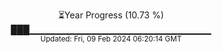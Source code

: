 <p align="center">
⏳Year Progress (10.73 %) <br>
███▁▁▁▁▁▁▁▁▁▁▁▁▁▁▁▁▁▁▁▁▁▁▁▁▁▁▁ <br>
<sub>Updated: Fri, 09 Feb 2024 06:20:14 GMT</sub>
</p>

